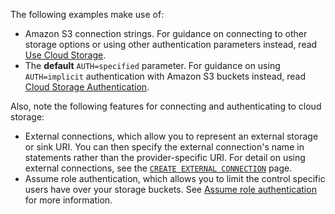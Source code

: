 The following examples make use of:

- Amazon S3 connection strings. For guidance on connecting to other storage options or using other authentication parameters instead, read [Use Cloud Storage](use-cloud-storage.html#example-file-urls).
- The **default** `AUTH=specified` parameter. For guidance on using `AUTH=implicit` authentication with Amazon S3 buckets instead, read [Cloud Storage Authentication](cloud-storage-authentication.html).

Also, note the following features for connecting and authenticating to cloud storage:

- External connections, which allow you to represent an external storage or sink URI. You can then specify the external connection's name in statements rather than the provider-specific URI. For detail on using external connections, see the [`CREATE EXTERNAL CONNECTION`](create-external-connection.html) page.
- Assume role authentication, which allows you to limit the control specific users have over your storage buckets. See [Assume role authentication](cloud-storage-authentication.html) for more information.
